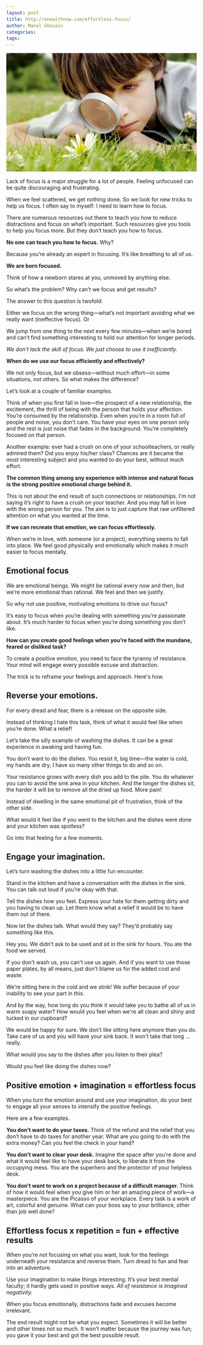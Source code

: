 ```yaml
---
layout: post
title: http://onewithnow.com/effortless-focus/
author: Manal Ghosain
categories:
tags:
---
```


![Focus and magnifying glass](/images/focusing.jpg)

Lack of focus is a major struggle for a lot of people. Feeling unfocused can be quite discouraging and frustrating.

When we feel scattered, we get nothing done. So we look for new tricks to help us focus. I often say to myself: I need to learn how to focus.

There are numerous resources out there to teach you how to reduce distractions and focus on what’s important. Such resources give you tools to help you focus more. But they don’t teach you how to focus.

**No one can teach you how to focus.** Why? 

Because you’re already an expert in focusing. It’s like breathing to all of us. 

**We are born focused.** 

Think of how a newborn stares at you, unmoved by anything else.

So what’s the problem? Why can’t we focus and get results?

The answer to this question is twofold:

Either we focus on the wrong thing—what’s not important avoiding what we really want (ineffective focus). Or

We jump from one thing to the next every few minutes—when we’re bored and can’t find something interesting to hold our attention for longer periods.

*We don’t lack the skill of focus. We just choose to use it inefficiently.*

**When do we use our focus efficiently and effectively?**

We not only focus, but we obsess—without much effort—in some situations, not others. So what makes the difference?

Let’s look at a couple of familiar examples.

Think of when you first fall in love—the prospect of a new relationship, the excitement, the thrill of being with the person that holds your affection. You’re consumed by the relationship. Even when you’re in a room full of people and noise, you don’t care. You have your eyes on one person only and the rest is just noise that fades in the background. You’re completely focused on that person.

Another example: ever had a crush on one of your schoolteachers, or really admired them? Did you enjoy his/her class? Chances are it became the most interesting subject and you wanted to do your best, without much effort.

**The common thing among any experience with intense and natural focus is the strong positive emotional charge behind it.** 

This is not about the end result of such connections or relationships. I’m not saying it’s right to have a crush on your teacher. And you may fall in love with the wrong person for you. The aim is to just capture that raw unfiltered attention on what you wanted at the time. 

**If we can recreate that emotion, we can focus effortlessly.**

When we’re in love, with someone (or a project), everything seems to fall into place. We feel good physically and emotionally which makes it much easier to focus mentally. 

## Emotional focus

We are emotional beings. We might be rational every now and then, but we’re more emotional than rational. We feel and then we justify. 

So why not use positive, motivating emotions to drive our focus? 

It’s easy to focus when you’re dealing with something you’re passionate about. It’s much harder to focus when you’re doing something you don’t like. 

**How can you create good feelings when you’re faced with the mundane, feared or disliked task?** 

To create a positive emotion, you need to face the tyranny of resistance. Your mind will engage every possible excuse and distraction. 

The trick is to reframe your feelings and approach. Here's how. 

## Reverse your emotions.

For every dread and fear, there is a release on the opposite side.

Instead of thinking I hate this task, think of what it would feel like when you’re done. What a relief!

Let’s take the silly example of washing the dishes. It can be a great experience in awaking and having fun.

You don’t want to do the dishes. You resist it, big time—the water is cold, my hands are dry, I have so many other things to do and so on.

Your resistance grows with every dish you add to the pile. You do whatever you can to avoid the sink area in your kitchen. And the longer the dishes sit, the harder it will be to remove all the dried up food. More pain!

Instead of dwelling in the same emotional pit of frustration, think of the other side.

What would it feel like if you went to the kitchen and the dishes were done and your kitchen was spotless?

Go into that feeling for a few moments.

## Engage your imagination.

Let’s turn washing the dishes into a little fun encounter.

Stand in the kitchen and have a conversation with the dishes in the sink. You can talk out loud if you’re okay with that.

Tell the dishes how you feel. Express your hate for them getting dirty and you having to clean up. Let them know what a relief it would be to have them out of there.

Now let the dishes talk. What would they say? They’d probably say something like this.

Hey you. We didn’t ask to be used and sit in the sink for hours. You ate the food we served. 

If you don't wash us, you can't use us again. And if you want to use those paper plates, by all means, just don’t blame us for the added cost and waste.

We’re sitting here in the cold and we stink! We suffer because of your inability to see your part in this. 

And by the way, how long do you think it would take you to bathe all of us in warm soapy water? How would you feel when we're all clean and shiny and tucked in our cupboard? 

We would be happy for sure. We don’t like sitting here anymore than you do. Take care of us and you will have your sink back. It won’t take that long … really.

What would you say to the dishes after you listen to their plea? 

Would you feel like doing the dishes now? 

## Positive emotion + imagination = effortless focus

When you turn the emotion around and use your imagination, do your best to engage all your senses to intensify the positive feelings. 

Here are a few examples. 

**You don’t want to do your taxes.** Think of the refund and the relief that you don’t have to do taxes for another year. What are you going to do with the extra money? Can you feel the check in your hand? 

**You don’t want to clear your desk.** Imagine the space after you’re done and what it would feel like to have your desk back, to liberate it from the occupying mess. You are the superhero and the protector of your helpless desk. 

**You don’t want to work on a project because of a difficult manager.** Think of how it would feel when you give him or her an amazing piece of work—a masterpiece. You are the Picasso of your workplace. Every task is a work of art, colorful and genuine. What can your boss say to your brilliance, other than job well done? 

## **Effortless focus x repetition = fun + effective results**

When you’re not focusing on what you want, look for the feelings underneath your resistance and reverse them. Turn dread to fun and fear into an adventure.

Use your imagination to make things interesting. It’s your best mental faculty; it hardly gets used in positive ways. *All of resistance is imagined negativity.*

When you focus emotionally, distractions fade and excuses become irrelevant.

The end result might not be what you expect. Sometimes it will be better and other times not so much. It won’t matter because the journey was fun; you gave it your best and got the best possible result.